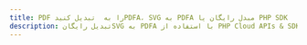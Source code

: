 ---title: PDF را به  تبدیل کنیدPDFA، SVG به PDFA مبدل رایگان یا PHP SDKdescription: تبدیل رایگانSVG به PDFA با استفاده از PHP Cloud APIs & SDK همچنین اسناد PDF را در Cloud ایجاد، ویرایش و رندر کنید.---